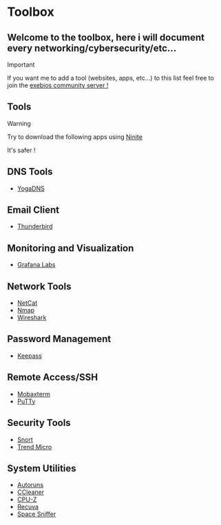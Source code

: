 # Toolbox
## Welcome to the toolbox, here i will document every networking/cybersecurity/etc...
>[!important]
>If you want me to add a tool (websites, apps, etc...) to this list feel free to join the [exebios community server !](https://discord.gg/2bgJPXpNq7)
## Tools
>[!Warning]
>Try to download the following apps using [Ninite](https://ninite.com/)
>
>It's safer !

## DNS Tools
- [YogaDNS](https://www.yogadns.com/)
## Email Client
- [Thunderbird](https://www.thunderbird.net/fr/)
## Monitoring and Visualization
- [Grafana Labs](https://grafana.com/)
## Network Tools
- [NetCat](https://eternallybored.org/misc/netcat/)
- [Nmap](https://nmap.org/)
- [Wireshark](https://www.wireshark.org/download.html)
## Password Management
- [Keepass](https://keepass.info/)
## Remote Access/SSH
- [Mobaxterm](https://mobaxterm.mobatek.net/)
- [PuTTy](https://www.putty.org/)
## Security Tools
- [Snort](https://snort.org/)
- [Trend Micro](https://www.trendmicro.com/fr_fr/business.html)
## System Utilities
- [Autoruns](https://live.sysinternals.com/Autoruns.exe)
- [CCleaner](https://www.ccleaner.com/fr-fr)
- [CPU-Z](https://www.cpuid.com/softwares/cpu-z.html)
- [Recuva](http://www.recuva.fr/)
- [Space Sniffer](https://spacesniffer.fr.softonic.com/)

